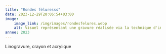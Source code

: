 ```yaml
---
title: "Rondes fêluresss"
date: 2023-12-29T20:06:54+03:00
image:
    image_link: /img/images/rondesfelures.webp
    alt: Visuel représentant une gravure réalisée via la technique d'impression en creux tetrapak.
annee: 2023
---
```

Linogravure, crayon et acrylique